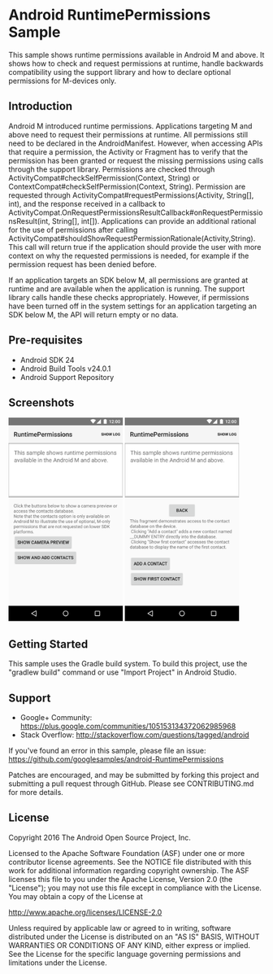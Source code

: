 
Android RuntimePermissions Sample
===================================

This sample shows runtime permissions available in Android M and above.
It shows how to check and request permissions at runtime, handle backwards compatibility using the
support library and how to declare optional permissions for M-devices only.

Introduction
------------

Android M introduced runtime permissions. Applications targeting M and above need to request their
permissions at runtime.
All permissions still need to be declared in the AndroidManifest. However, when accessing APIs that
require a permission, the Activity or Fragment has to verify that the permission has been granted
or request the missing permissions using calls through the support library. Permissions are checked
through  ActivityCompat#checkSelfPermission(Context, String) or
ContextCompat#checkSelfPermission(Context, String).
Permission are requested through ActivityCompat#requestPermissions(Activity, String[], int), and the response
received in a callback to  ActivityCompat.OnRequestPermissionsResultCallback#onRequestPermissionsResult(int, String[], int[]).
Applications can provide an additional rational for the use of permissions after calling
ActivityCompat#shouldShowRequestPermissionRationale(Activity,String). This call will return true if the
application should provide the user with more context on why the requested permissions is needed,
for example if the permission request has been denied before.

If an application targets an SDK below M, all permissions are granted at runtime and are available
when the application is running. The support library calls handle these checks appropriately.
However, if permissions have been turned off in the system settings
for an application targeting an SDK below M, the API will return empty or no data.

Pre-requisites
--------------

- Android SDK 24
- Android Build Tools v24.0.1
- Android Support Repository

Screenshots
-------------

<img src="screenshots/screenshot-1.png" height="400" alt="Screenshot"/> <img src="screenshots/screenshot-2.png" height="400" alt="Screenshot"/> 

Getting Started
---------------

This sample uses the Gradle build system. To build this project, use the
"gradlew build" command or use "Import Project" in Android Studio.

Support
-------

- Google+ Community: https://plus.google.com/communities/105153134372062985968
- Stack Overflow: http://stackoverflow.com/questions/tagged/android

If you've found an error in this sample, please file an issue:
https://github.com/googlesamples/android-RuntimePermissions

Patches are encouraged, and may be submitted by forking this project and
submitting a pull request through GitHub. Please see CONTRIBUTING.md for more details.

License
-------

Copyright 2016 The Android Open Source Project, Inc.

Licensed to the Apache Software Foundation (ASF) under one or more contributor
license agreements.  See the NOTICE file distributed with this work for
additional information regarding copyright ownership.  The ASF licenses this
file to you under the Apache License, Version 2.0 (the "License"); you may not
use this file except in compliance with the License.  You may obtain a copy of
the License at

http://www.apache.org/licenses/LICENSE-2.0

Unless required by applicable law or agreed to in writing, software
distributed under the License is distributed on an "AS IS" BASIS, WITHOUT
WARRANTIES OR CONDITIONS OF ANY KIND, either express or implied.  See the
License for the specific language governing permissions and limitations under
the License.
